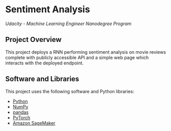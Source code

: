 # Sentiment Analysis
*Udacity - Machine Learning Engineer Nanodegree Program*

## Project Overview
This project deploys a RNN performing sentiment analysis on movie reviews complete with publicly accessible API and a simple web page which interacts with the deployed endpoint.

## Software and Libraries

This project uses the following software and Python libraries:

* [Python](https://www.python.org/downloads/release/python-364/)
* [NumPy](http://www.numpy.org/)
* [pandas](https://pandas.pydata.org/)
* [PyTorch](https://https://pytorch.org/)
* [Amazon SageMaker](https://aws.amazon.com/sagemaker/)